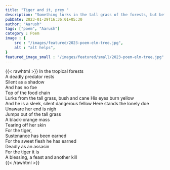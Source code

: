 ```yaml
---
title: "Tiger and it, prey "
description: "Something lurks in the tall grass of the forests, but before the doe realises, her fate fate is sealed "
pubDate: 2023-01-29T16:36:01+05:30
author: "Aarush"
tags: ["poem", "Aarush"]
category : Poem
image : {
    src : "/images/featured/2023-poem-elm-tree.jpg",
    alt : "alt helps",
}
featured_image_small : "/images/featured/small/2023-poem-elm-tree.jpg"
---
```

{{< rawhtml >}}
In the tropical forests</br>
A deadly predator rests</br>
Silent as a shadow</br>
And has no foe</br>
Top of the food chain</br>
Lurks from the tall grass, bush and cane His eyes burn yellow</br>
And he is a sleek, silent dangerous fellow Here stands the lonely doe</br>
Unaware her end is nigh</br>
Jumps out of the tall grass</br>
A black-orange mass</br>
Tearing off her skin</br>
For the tiger,</br>
Sustenance has been earned</br>
For the sweet flesh he has earned</br>
Deadly as an assasin</br>
For the tiger it is</br>
A blessing, a feast and another kill</br>
{{< /rawhtml >}}


